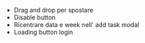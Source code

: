 * Drag and drop per spostare
* Disable button
* Ricentrare data e week nell' add task modal
* Loading button login